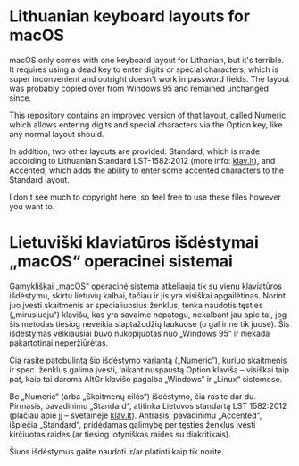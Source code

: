 # Lithuanian keyboard layouts for macOS

macOS only comes with one keyboard layout for Lithanian, but it's terrible.
It requires using a dead key to enter digits or special characters, which is
super inconvenient and outright doesn't work in password fields. The layout
was probably copied over from Windows 95 and remained unchanged since.

This repository contains an improved version of that layout, called Numeric,
which allows entering digits and special characters via the Option key, like
any normal layout should.

In addition, two other layouts are provided: Standard, which is made according
to Lithuanian Standard LST-1582:2012 (more info: [klav.lt](http://klav.lt)),
and Accented, which adds the ability to enter some accented characters to the
Standard layout.

I don't see much to copyright here, so feel free to use these files however
you want to.

# Lietuviški klaviatūros išdėstymai „macOS“ operacinei sistemai

Gamykliškai „macOS“ operacinė sistema atkeliauja tik su vienu klaviatūros
išdėstymu, skirtu lietuvių kalbai, tačiau ir jis yra visiškai apgailėtinas.
Norint juo įvesti skaitmenis ar specialiuosius ženklus, tenka naudotis
tęsties („mirusiuoju“) klavišu, kas yra savaime nepatogu, nekalbant jau apie
tai, jog šis metodas tiesiog neveikia slaptažodžių laukuose (o gal ir ne tik
juose). Šis išdėstymas veikiausiai buvo nukopijuotas nuo „Windows 95“ ir
niekada pakartotinai neperžiūrėtas.

Čia rasite patobulintą šio išdėstymo variantą („Numeric“), kuriuo skaitmenis
ir spec. ženklus galima įvesti, laikant nuspaustą Option klavišą – visiškai
taip pat, kaip tai daroma AltGr klavišo pagalba „Windows“ ir „Linux“ sistemose.

Be „Numeric“ (arba „Skaitmenų eilės“) išdėstymo, čia rasite dar du. Pirmasis,
pavadinimu „Standard“, atitinka Lietuvos standartą LST 1582:2012 (plačiau
apie jį – svetainėje [klav.lt](http://klav.lt)). Antrasis, pavadinimu
„Accented“, išplečia „Standard“, pridėdamas galimybę per tęsties ženklus
įvesti kirčiuotas raides (ar tiesiog lotyniškas raides su diakritikais).

Šiuos išdėstymus galite naudoti ir/ar platinti kaip tik norite.
